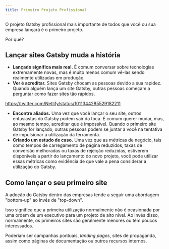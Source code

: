 ```yaml
---
title: Primeiro Projeto Profissional
---
```


O projeto Gatsby profissional mais importante de todos que você ou sua empresa lançará é o primeiro projeto.

Por quê?

## Lançar sites Gatsby muda a história

- **Lançado significa mais real.** É comum conversar sobre tecnologias extremamente novas, mas é muito menos comum vê-las sendo realmente utilizadas em produção.
- **Ver é acreditar.** Sites Gatsby chocam as pessoas devido a sua rapidez. Quando alguém lança um site Gatsby, outras pessoas começam a perguntar como fazer sites tão rápidos.

https://twitter.com/Netlify/status/1011344285529182211

- **Encontre aliados.** Uma vez que você lançar o seu site, outros entusiastas do Gatsby podem sair da toca. É comum querer mudar, mas, ao mesmo tempo, acreditar que é impossível. Quando o primeiro site Gatsby for lançado, outras pessoas podem se juntar a você na tentativa de impulsionar a utilização da ferramenta.
- **Criando um estudo de caso.** Uma vez que as métricas de negócio, tais como tempos de carregamento de página reduzidos, taxas de conversão melhoradas ou taxas de rejeição reduzidas, estiverem disponíveis a partir do lançamento do novo projeto, você pode utilizar essas métricas como evidência de que vale a pena considerar a utilização do Gatsby.

## Como lançar o seu primeiro site

A adoção do Gatsby dentro das empresas tende a seguir uma abordagem "bottom-up" ao invés de "top-down".

Isso significa que a primeira utilização normalmente não é ocasionada por uma ordem de um executivo para um projeto de alto nível. Ao invés disso, normalmente, os primeiros sites são geralmente menores ou têm poucos interessados.

Poderiam ser campanhas pontuais, _landing pages_, sites de propaganda, assim como páginas de documentação ou outros recursos internos.